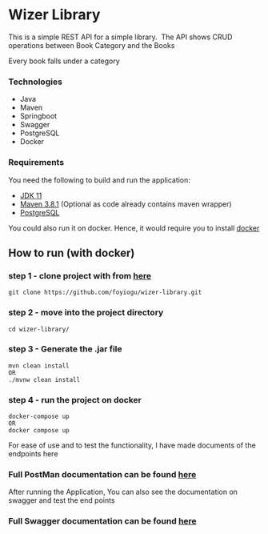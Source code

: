 # Wizer Library
This is a simple REST API for a simple library.  The API shows CRUD operations between Book Category and the Books

Every book falls under a category

### Technologies
- Java
- Maven
- Springboot
- Swagger
- PostgreSQL
- Docker


### Requirements

You need the following to build and run the application:

- [JDK 11](https://www.oracle.com/java/technologies/javase-jdk11-downloads.html)
- [Maven 3.8.1](https://maven.apache.org) (Optional as code already contains maven wrapper)
- [PostgreSQL](https://www.postgresql.org/download)

You could also run it on docker. Hence, it would require you to install [docker](https://www.docker.com/products/docker-desktop)

## How to run (with docker)
### step 1 - clone project with from [here](https://github.com/foyiogu/wizer-library.git)

```
git clone https://github.com/foyiogu/wizer-library.git
```


### step 2 - move into the project directory
```
cd wizer-library/
```

### step 3 - Generate the .jar file
```
mvn clean install 
OR
./mvnw clean install
```

### step 4 - run the project on docker
```
docker-compose up
OR
docker compose up
```

For ease of use and to test the functionality, I have made documents of the endpoints here 

### Full PostMan documentation can be found [here](https://documenter.getpostman.com/view/15910567/Tzz7PHri)

After running the Application, You can also see the documentation on swagger and test the end points

### Full Swagger documentation can be found [here](http://localhost:8080/swagger-ui/)
